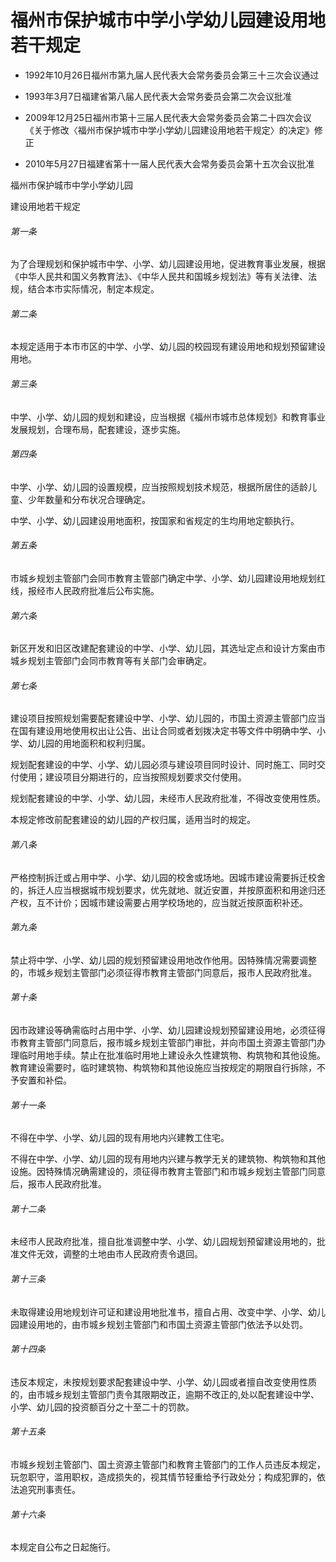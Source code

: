 # 福州市保护城市中学小学幼儿园建设用地若干规定

- 1992年10月26日福州市第九届人民代表大会常务委员会第三十三次会议通过

- 1993年3月7日福建省第八届人民代表大会常务委员会第二次会议批准

- 2009年12月25日福州市第十三届人民代表大会常务委员会第二十四次会议《关于修改〈福州市保护城市中学小学幼儿园建设用地若干规定〉的决定》修正

- 2010年5月27日福建省第十一届人民代表大会常务委员会第十五次会议批准

<!-- INFO END -->

福州市保护城市中学小学幼儿园

建设用地若干规定

###### 第一条

为了合理规划和保护城市中学、小学、幼儿园建设用地，促进教育事业发展，根据《中华人民共和国义务教育法》、《中华人民共和国城乡规划法》等有关法律、法规，结合本市实际情况，制定本规定。

###### 第二条

本规定适用于本市市区的中学、小学、幼儿园的校园现有建设用地和规划预留建设用地。

###### 第三条

中学、小学、幼儿园的规划和建设，应当根据《福州市城市总体规划》和教育事业发展规划，合理布局，配套建设，逐步实施。

###### 第四条

中学、小学、幼儿园的设置规模，应当按照规划技术规范，根据所居住的适龄儿童、少年数量和分布状况合理确定。

中学、小学、幼儿园建设用地面积，按国家和省规定的生均用地定额执行。

###### 第五条

市城乡规划主管部门会同市教育主管部门确定中学、小学、幼儿园建设用地规划红线，报经市人民政府批准后公布实施。

###### 第六条

新区开发和旧区改建配套建设的中学、小学、幼儿园，其选址定点和设计方案由市城乡规划主管部门会同市教育等有关部门会审确定。

###### 第七条

建设项目按照规划需要配套建设中学、小学、幼儿园的，市国土资源主管部门应当在国有建设用地使用权出让公告、出让合同或者划拨决定书等文件中明确中学、小学、幼儿园的用地面积和权利归属。

规划配套建设的中学、小学、幼儿园必须与建设项目同时设计、同时施工、同时交付使用；建设项目分期进行的，应当按照规划要求交付使用。

规划配套建设的中学、小学、幼儿园，未经市人民政府批准，不得改变使用性质。

本规定修改前配套建设的幼儿园的产权归属，适用当时的规定。

###### 第八条

严格控制拆迁或占用中学、小学、幼儿园的校舍或场地。因城市建设需要拆迁校舍的，拆迁人应当根据城市规划要求，优先就地、就近安置，并按原面积和用途归还产权，互不计价；因城市建设需要占用学校场地的，应当就近按原面积补还。

###### 第九条

禁止将中学、小学、幼儿园的规划预留建设用地改作他用。因特殊情况需要调整的，市城乡规划主管部门必须征得市教育主管部门同意后，报市人民政府批准。

###### 第十条

因市政建设等确需临时占用中学、小学、幼儿园建设规划预留建设用地，必须征得市教育主管部门同意后，报市城乡规划主管部门审批，并向市国土资源主管部门办理临时用地手续。禁止在批准临时用地上建设永久性建筑物、构筑物和其他设施。教育建设需要时，临时建筑物、构筑物和其他设施应当按规定的期限自行拆除，不予安置和补偿。

###### 第十一条

不得在中学、小学、幼儿园的现有用地内兴建教工住宅。

不得在中学、小学、幼儿园的现有用地内兴建与教学无关的建筑物、构筑物和其他设施。因特殊情况确需建设的，须征得市教育主管部门和市城乡规划主管部门同意后，报市人民政府批准。

###### 第十二条

未经市人民政府批准，擅自批准调整中学、小学、幼儿园规划预留建设用地的，批准文件无效，调整的土地由市人民政府责令退回。

###### 第十三条

未取得建设用地规划许可证和建设用地批准书，擅自占用、改变中学、小学、幼儿园建设用地的，由市城乡规划主管部门和市国土资源主管部门依法予以处罚。

###### 第十四条

违反本规定，未按规划要求配套建设中学、小学、幼儿园或者擅自改变使用性质的，由市城乡规划主管部门责令其限期改正，逾期不改正的,处以配套建设中学、小学、幼儿园的投资额百分之十至二十的罚款。

###### 第十五条

市城乡规划主管部门、国土资源主管部门和教育主管部门的工作人员违反本规定，玩忽职守，滥用职权，造成损失的，视其情节轻重给予行政处分；构成犯罪的，依法追究刑事责任。

###### 第十六条

本规定自公布之日起施行。
